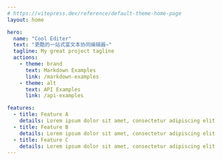 ```yaml
---
# https://vitepress.dev/reference/default-theme-home-page
layout: home

hero:
  name: "Cool Editer"
  text: "更酷的一站式富文本协同编辑器~"
  tagline: My great project tagline
  actions:
    - theme: brand
      text: Markdown Examples
      link: /markdown-examples
    - theme: alt
      text: API Examples
      link: /api-examples

features:
  - title: Feature A
    details: Lorem ipsum dolor sit amet, consectetur adipiscing elit
  - title: Feature B
    details: Lorem ipsum dolor sit amet, consectetur adipiscing elit
  - title: Feature C
    details: Lorem ipsum dolor sit amet, consectetur adipiscing elit
---
```


